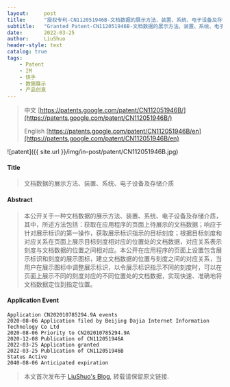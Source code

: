 ```yaml
---
layout:     post
title:      "授权专利-CN112051946B-文档数据的展示方法、装置、系统、电子设备及存储介质"
subtitle:   "Granted Patent-CN112051946B-文档数据的展示方法、装置、系统、电子设备及存储介质"
date:       2022-03-25
author:     LiuShuo
header-style: text
catalog: true
tags:
    - Patent
    - IM
    - 快手
    - 数据展示
    - 产品创意
---
```

> 中文 [https://patents.google.com/patent/CN112051946B/](https://patents.google.com/patent/CN112051946B/)
>
> English [https://patents.google.com/patent/CN112051946B/en](https://patents.google.com/patent/CN112051946B/en)

![patent]({{ site.url }}/img/in-post/patent/CN112051946B.jpg)
#### Title
> 文档数据的展示方法、装置、系统、电子设备及存储介质





#### Abstract
> 本公开关于一种文档数据的展示方法、装置、系统、电子设备及存储介质，其中，所述方法包括：获取在应用程序的页面上待展示的文档数据；响应于针对展示标识的第一操作，获取展示标识指示的目标刻度；根据目标刻度和对应关系在页面上展示目标刻度相对应的位置处的文档数据，对应关系表示刻度与文档数据的位置之间相对应。本公开在应用程序的页面上设置包含展示标识和刻度的展示图标，建立文档数据的位置与刻度之间的对应关系，当用户在展示图标中调整展示标识，以令展示标识指示不同的刻度时，可以在页面上展示不同的刻度对应的不同位置处的文档数据，实现快速、准确地将文档数据定位到指定位置。





#### Application Event
```
Application CN202010785294.9A events 
2020-08-06 Application filed by Beijing Dajia Internet Information Technology Co Ltd
2020-08-06 Priority to CN202010785294.9A
2020-12-08 Publication of CN112051946A
2022-03-25 Application granted
2022-03-25 Publication of CN112051946B
Status Active
2040-08-06 Anticipated expiration
```
> 本文首次发布于 [LiuShuo's Blog](https://liushuo.me), 
转载请保留原文链接.
